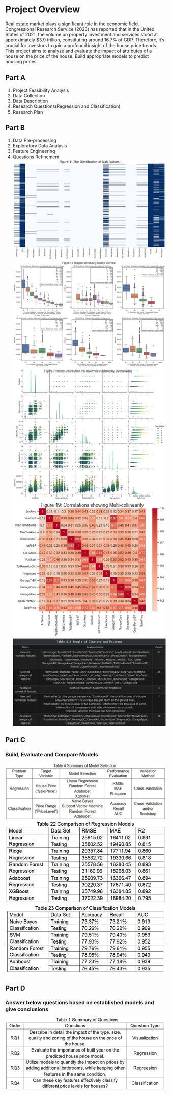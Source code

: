 # Project Overview

Real estate market plays a significant role in the economic field. Congressional Research Service (2023) has reported that in the United States of 2021, the volume on property investment and services stood at approximately $3.9 trillion, constituting around 16.7% of GDP. Therefore, it’s crucial for investors to gain a profound insight of the house price trends. This project aims to analyze and evaluate the impact of attributes of a house on the price of the house. Build appropriate models to predict housing prices.

## Part A

1. Project Feasibility Analysis
2. Data Collection
3. Data Description
4. Research Questions(Regression and Classification)
5. Research Plan

## Part B

1. Data Pre-processing
2. Exploratory Data Analysis
3. Feature Engineering
4. Questions Refinement
![alt text](image-4.png)
![alt text](image-3.png)
![alt text](image-5.png)
![alt text](image-6.png)
![alt text](image-7.png)

## Part C

### Build, Evaluate and Compare Models
![alt text](image.png)
![alt text](image-1.png)
![alt text](image-2.png)


## Part D

### Answer below questions based on established models and give conclusions
![alt text](image-8.png)


